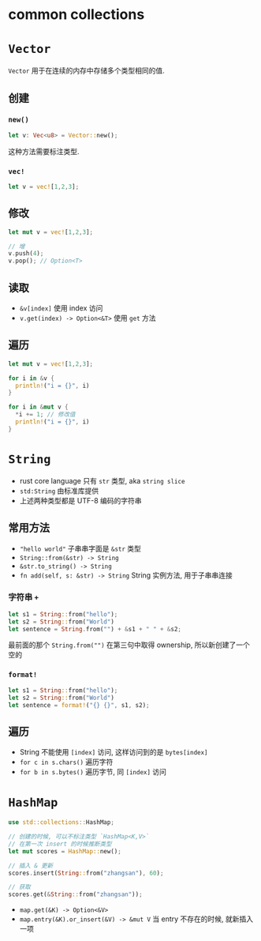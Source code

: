 # common collections

# `Vector`

`Vector` 用于在连续的内存中存储多个类型相同的值.

## 创建

### `new()`

```rust
let v: Vec<u8> = Vector::new();
```

这种方法需要标注类型.

### `vec!`

```rust
let v = vec![1,2,3];
```

## 修改

```rust
let mut v = vec![1,2,3];

// 增
v.push(4);
v.pop(); // Option<T>
```

## 读取

- `&v[index]` 使用 index 访问
- `v.get(index) -> Option<&T>` 使用 `get` 方法

## 遍历

```rust
let mut v = vec![1,2,3];

for i in &v {
  println!("i = {}", i)
}

for i in &mut v {
  *i += 1; // 修改值
  println!("i = {}", i)
}
```

# `String`

- rust core language 只有 `str` 类型, aka `string slice`
- `std:String` 由标准库提供
- 上述两种类型都是 UTF-8 编码的字符串

## 常用方法

- `"hello world"` 子串串字面是 `&str` 类型
- `String::from(&str) -> String`
- `&str.to_string() -> String`
- `fn add(self, s: &str) -> String` String 实例方法, 用于子串串连接

### 字符串 `+`

```rust
let s1 = String::from("hello");
let s2 = String::from("World")
let sentence = String.from("") + &s1 + " " + &s2;
```

最前面的那个 `String.from("")` 在第三句中取得 ownership, 所以新创建了一个空的

### `format!`

```rust
let s1 = String::from("hello");
let s2 = String::from("World")
let sentence = format!("{} {}", s1, s2);
```

## 遍历

- String 不能使用 `[index]` 访问, 这样访问到的是 `bytes[index]`
- `for c in s.chars()` 遍历字符
- `for b in s.bytes()` 遍历字节, 同 `[index]` 访问

# `HashMap`

```rust
use std::collections::HashMap;

// 创建的时候, 可以不标注类型 `HashMap<K,V>`
// 在第一次 insert 的时候推断类型
let mut scores = HashMap::new();

// 插入 & 更新
scores.insert(String::from("zhangsan"), 60);

// 获取
scores.get(&String::from("zhangsan"));
```

- `map.get(&K) -> Option<&V>`
- `map.entry(&K).or_insert(&V) -> &mut V` 当 entry 不存在的时候, 就新插入一项
